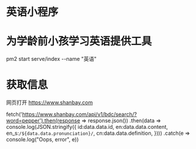 # 英语小程序

为学龄前小孩学习英语提供工具
=======
pm2 start serve/index --name "英语"

# 获取信息
网页打开  https://www.shanbay.com

fetch('https://www.shanbay.com/api/v1/bdc/search/?word=pepper').then(response => response.json())
  .then(data => console.log(JSON.stringify({
	id:data.data.id,
	en:data.data.content,
	en_s:`/${data.data.pronunciation}/`,
	cn:data.data.definition,
})))
  .catch(e => console.log("Oops, error", e))
